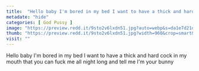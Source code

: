 ```yaml
---
title:  "Hello baby I'm bored in my bed I want to have a thick and hard cock in my mouth that you can fuck me all night long and tell me I'm your bunny"
metadate: "hide"
categories: [ God Pussy ]
image: "https://preview.redd.it/9sto2v6lxdn51.jpg?auto=webp&s=da1e7d21dabfcd381fb849933a17a8fd752ba7c8"
thumb: "https://preview.redd.it/9sto2v6lxdn51.jpg?width=960&crop=smart&auto=webp&s=5b0ed6d7d218dc44511e63d441e58a43d08ba388"
visit: ""
---
```

Hello baby I'm bored in my bed I want to have a thick and hard cock in my mouth that you can fuck me all night long and tell me I'm your bunny
